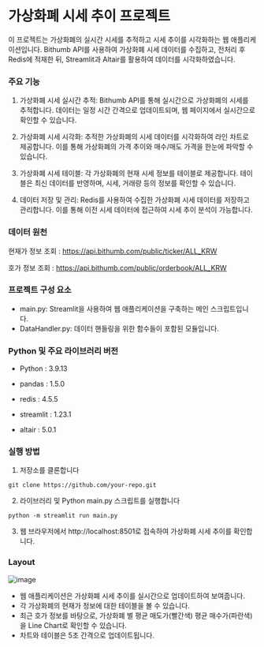 # 가상화폐 시세 추이 프로젝트
이 프로젝트는 가상화폐의 실시간 시세를 추적하고 시세 추이를 시각화하는 웹 애플리케이션입니다. Bithumb API를 사용하여 가상화폐 시세 데이터를 수집하고, 전처리 후 Redis에 적재한 뒤, Streamlit과 Altair를 활용하여 데이터를 시각화하였습니다.

### 주요 기능

1. 가상화폐 시세 실시간 추적: Bithumb API를 통해 실시간으로 가상화폐의 시세를 추적합니다. 데이터는 일정 시간 간격으로 업데이트되며, 웹 페이지에서 실시간으로 확인할 수 있습니다.

2. 가상화폐 시세 시각화: 추적한 가상화폐의 시세 데이터를 시각화하여 라인 차트로 제공합니다. 이를 통해 가상화폐의 가격 추이와 매수/매도 가격을 한눈에 파악할 수 있습니다.

3. 가상화폐 시세 테이블: 각 가상화폐의 현재 시세 정보를 테이블로 제공합니다. 테이블은 최신 데이터를 반영하며, 시세, 거래량 등의 정보를 확인할 수 있습니다.

4. 데이터 저장 및 관리: Redis를 사용하여 수집한 가상화폐 시세 데이터를 저장하고 관리합니다. 이를 통해 이전 시세 데이터에 접근하여 시세 추이 분석이 가능합니다.

### 데이터 원천

현재가 정보 조회 : https://api.bithumb.com/public/ticker/ALL_KRW

호가 정보 조회 : https://api.bithumb.com/public/orderbook/ALL_KRW


### 프로젝트 구성 요소

- main.py: Streamlit을 사용하여 웹 애플리케이션을 구축하는 메인 스크립트입니다.
- DataHandler.py: 데이터 핸들링을 위한 함수들이 포함된 모듈입니다.

### Python 및 주요 라이브러리 버전
- Python : 3.9.13

- pandas : 1.5.0

- redis : 4.5.5

- streamlit :  1.23.1

- altair :  5.0.1


### 실행 방법
1. 저장소를 클론합니다

```
git clone https://github.com/your-repo.git
```

2. 라이브러리 및 Python main.py 스크립트를 실행합니다

```
python -m streamlit run main.py
```

3. 웹 브라우저에서 http://localhost:8501로 접속하여 가상화폐 시세 추이를 확인합니다.


### Layout

![image](https://github.com/ScrewlessKingjo/Redis_Project/assets/92324214/7d4d2ee2-04d6-4c37-b738-164a1f0be0cc)

- 웹 애플리케이션은 가상화폐 시세 추이를 실시간으로 업데이트하여 보여줍니다.
- 각 가상화폐의 현재가 정보에 대한 테이블을 볼 수 있습니다.
- 최근 호가 정보를 바탕으로, 가상화폐 별 평균 매도가(빨간색) 평균 매수가(파란색)을 Line Chart로 확인할 수 있습니다.
- 차트와 테이블은 5초 간격으로 업데이트됩니다.
